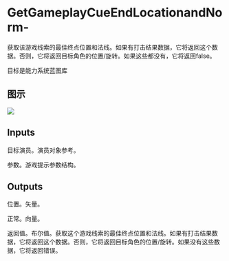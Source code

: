 # GetGameplayCueEndLocationandNorm-

获取该游戏线索的最佳终点位置和法线。如果有打击结果数据，它将返回这个数据。否则，它将返回目标角色的位置/旋转。如果这些都没有，它将返回false。

目标是能力系统蓝图库

## 图示

![]($-20221218-17310473.png)

## Inputs

目标演员。演员对象参考。

参数。游戏提示参数结构。 

## Outputs

位置。矢量。

正常。向量。

返回值。布尔值。获取这个游戏线索的最佳终点位置和法线。如果有打击结果数据，它将返回这个数据。否则，它将返回目标角色的位置/旋转。如果没有这些数据，它将返回错误。
